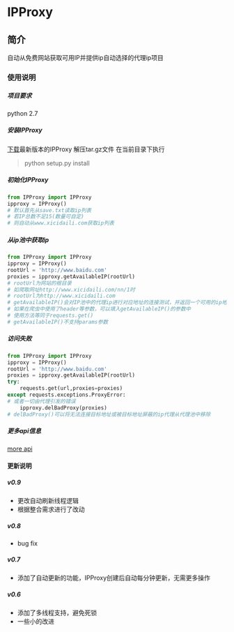 # IPProxy
## 简介
自动从免费网站获取可用IP并提供ip自动选择的代理ip项目

### 使用说明
##### 项目要求
python 2.7
##### 安装IPProxy
[下载](dist)最新版本的IPProxy
解压tar.gz文件
在当前目录下执行
>python setup.py install

##### 初始化IPProxy

``` python
from IPProxy import IPProxy
ipproxy = IPProxy() 
# 默认首先从save.txt读取ip列表
# 若IP总数不足15(数量可自定)
# 则自动从www.xicidaili.com获取ip列表
```
##### 从ip池中获取ip

``` Python
from IPProxy import IPProxy
ipproxy = IPProxy()
rootUrl = 'http://www.baidu.com'
proxies = ipproxy.getAvailableIP(rootUrl)
# rootUrl为网站的根目录
# 如爬取网址http://www.xicidaili.com/nn/1时
# rootUrl为http://www.xicidaili.com
# getAvailableIP()会对IP池中的代理ip进行对应地址的连接测试，并返回一个可用的ip地址
# 如果在爬虫中使用了header等参数，可以填入getAvailableIP()的参数中
# 使用方法等同于requests.get()
# getAvailableIP()不支持params参数
```

##### 访问失败
``` Python
from IPProxy import IPProxy
ipproxy = IPProxy()
rootUrl = 'http://www.baidu.com'
proxies = ipproxy.getAvailableIP(rootUrl)
try:
	requests.get(url,proxies=proxies)
except requests.exceptions.ProxyError:
# 或者一切由代理引发的错误
	ipproxy.delBadProxy(proxies)
# delBadProxy()可以将无法连接目标地址或被目标地址屏蔽的ip代理从代理池中移除
```
##### 更多api信息
[more api](api.md)

#### 更新说明

##### v0.9

* 更改自动刷新线程逻辑
* 根据整合需求进行了改动

##### v0.8

* bug fix

##### v0.7

* 添加了自动更新的功能，IPProxy创建后自动每分钟更新，无需更多操作

##### v0.6

* 添加了多线程支持，避免死锁
* 一些小的改进

